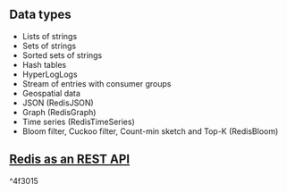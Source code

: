 ## Data types

- Lists of strings
- Sets of strings
- Sorted sets of strings
- Hash tables
- HyperLogLogs
- Stream of entries with consumer groups
- Geospatial data
- JSON (RedisJSON)
- Graph (RedisGraph)
- Time series (RedisTimeSeries)
- Bloom filter, Cuckoo filter, Count-min sketch and Top-K (RedisBloom)

## [Redis as an REST API](https://docs.redis.com/latest/rs/references/rest-api/)

^4f3015
